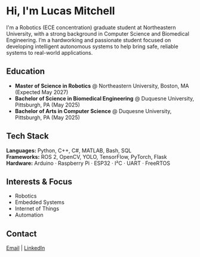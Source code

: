 # Hi, I'm Lucas Mitchell
I'm a Robotics (ECE concentration) graduate student at Northeastern University, with a strong background in Computer Science and Biomedical Engineering. I’m a hardworking and passionate student focused on developing intelligent autonomous systems to help bring safe, reliable systems to real-world applications.

## Education 
* **Master of Science in Robotics** @ Northeastern University, Boston, MA (Expected May 2027)
* **Bachelor of Science in Biomedical Engineering** @ Duquesne University, Pittsburgh, PA (May 2025)
* **Bachelor of Arts in Computer Science** @ Duquesne University, Pittsburgh, PA (May 2025)

## Tech Stack
**Languages:** Python, C++, C#, MATLAB, Bash, SQL  
**Frameworks:** ROS 2, OpenCV, YOLO, TensorFlow, PyTorch, Flask
**Hardware:** Arduino · Raspberry Pi · ESP32 · I²C · UART · FreeRTOS

## Interests & Focus
- Robotics
- Embedded Systems
- Internet of Things
- Automation

## Contact
[Email](mailto:lhmitchell1333@gmail.com) | [LinkedIn](www.linkedin.com/in/lucas-mitchell3)
